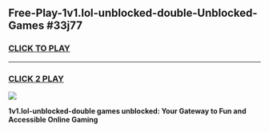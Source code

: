 
## Free-Play-1v1.lol-unblocked-double-Unblocked-Games #33j77
<h3>
<a href="https://news.freeplayer.one?title=1v1.lol-unblocked-double&ref=8M">CLICK TO PLAY</a></h3>
<hr>

<h3>
<a href="https://news.freeplayer.one?title=1v1.lol-unblocked-double&ref=8M">CLICK 2 PLAY</a>
  
</h3>

<a href="https://news.freeplayer.one?title=1v1.lol-unblocked-double&ref=8M"><img src="https://clearcache.store/games.png"></a>


**1v1.lol-unblocked-double games unblocked: Your Gateway to Fun and Accessible Online Gaming**
